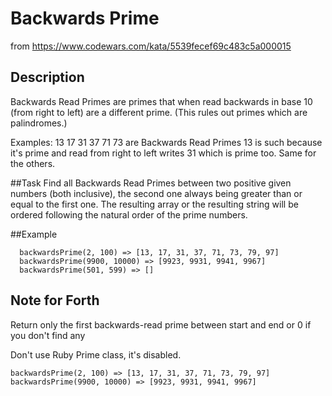 # Backwards Prime
 from https://www.codewars.com/kata/5539fecef69c483c5a000015
 ## Description
Backwards Read Primes are primes that when read backwards in base 10 (from right to left) are a different prime. (This rules out primes which are palindromes.)

Examples:
13 17 31 37 71 73 are Backwards Read Primes
13 is such because it's prime and read from right to left writes 31 which is prime too. Same for the others.

##Task
Find all Backwards Read Primes between two positive given numbers (both inclusive), the second one always being greater than or equal to the first one. The resulting array or the resulting string will be ordered following the natural order of the prime numbers.

##Example

```
  backwardsPrime(2, 100) => [13, 17, 31, 37, 71, 73, 79, 97]
  backwardsPrime(9900, 10000) => [9923, 9931, 9941, 9967] 
  backwardsPrime(501, 599) => []
```

## Note for Forth
Return only the first backwards-read prime between start and end or 0 if you don't find any

Don't use Ruby Prime class, it's disabled.

```
backwardsPrime(2, 100) => [13, 17, 31, 37, 71, 73, 79, 97] 
backwardsPrime(9900, 10000) => [9923, 9931, 9941, 9967]
```
